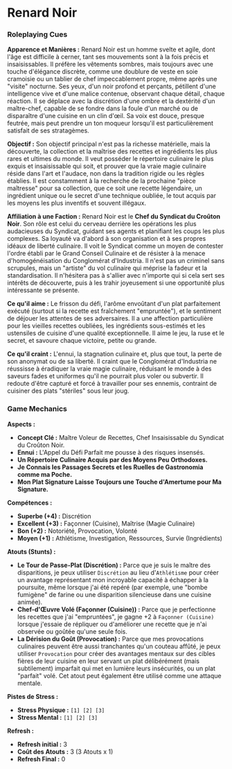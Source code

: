 # Renard Noir

### Roleplaying Cues

**Apparence et Manières :** Renard Noir est un homme svelte et agile, dont l'âge est difficile à cerner, tant ses mouvements sont à la fois précis et insaisissables. Il préfère les vêtements sombres, mais toujours avec une touche d'élégance discrète, comme une doublure de veste en soie cramoisie ou un tablier de chef impeccablement propre, même après une "visite" nocturne. Ses yeux, d'un noir profond et perçants, pétillent d'une intelligence vive et d'une malice contenue, observant chaque détail, chaque réaction. Il se déplace avec la discrétion d'une ombre et la dextérité d'un maître-chef, capable de se fondre dans la foule d'un marché ou de disparaître d'une cuisine en un clin d'œil. Sa voix est douce, presque feutrée, mais peut prendre un ton moqueur lorsqu'il est particulièrement satisfait de ses stratagèmes.

**Objectif :** Son objectif principal n'est pas la richesse matérielle, mais la découverte, la collection et la maîtrise des recettes et ingrédients les plus rares et ultimes du monde. Il veut posséder le répertoire culinaire le plus exquis et insaisissable qui soit, et prouver que la vraie magie culinaire réside dans l'art et l'audace, non dans la tradition rigide ou les règles établies. Il est constamment à la recherche de la prochaine "pièce maîtresse" pour sa collection, que ce soit une recette légendaire, un ingrédient unique ou le secret d'une technique oubliée, le tout acquis par les moyens les plus inventifs et souvent illégaux.

**Affiliation à une Faction :** Renard Noir est le **Chef du Syndicat du Croûton Noir**. Son rôle est celui du cerveau derrière les opérations les plus audacieuses du Syndicat, guidant ses agents et planifiant les coups les plus complexes. Sa loyauté va d'abord à son organisation et à ses propres idéaux de liberté culinaire. Il voit le Syndicat comme un moyen de contester l'ordre établi par le Grand Conseil Culinaire et de résister à la menace d'homogénéisation du Conglomérat d'Industria. Il n'est pas un criminel sans scrupules, mais un "artiste" du vol culinaire qui méprise la fadeur et la standardisation. Il n'hésitera pas à s'allier avec n'importe qui si cela sert ses intérêts de découverte, puis à les trahir joyeusement si une opportunité plus intéressante se présente.

**Ce qu'il aime :** Le frisson du défi, l'arôme envoûtant d'un plat parfaitement exécuté (surtout si la recette est fraîchement "empruntée"), et le sentiment de déjouer les attentes de ses adversaires. Il a une affection particulière pour les vieilles recettes oubliées, les ingrédients sous-estimés et les ustensiles de cuisine d'une qualité exceptionnelle. Il aime le jeu, la ruse et le secret, et savoure chaque victoire, petite ou grande.

**Ce qu'il craint :** L'ennui, la stagnation culinaire et, plus que tout, la perte de son anonymat ou de sa liberté. Il craint que le Conglomérat d'Industria ne réussisse à éradiquer la vraie magie culinaire, réduisant le monde à des saveurs fades et uniformes qu'il ne pourrait plus voler ou subvertir. Il redoute d'être capturé et forcé à travailler pour ses ennemis, contraint de cuisiner des plats "stériles" sous leur joug.

### Game Mechanics

**Aspects :**
*   **Concept Clé :** Maître Voleur de Recettes, Chef Insaisissable du Syndicat du Croûton Noir.
*   **Ennui :** L'Appel du Défi Parfait me pousse à des risques insensés.
*   **Un Répertoire Culinaire Acquis par des Moyens Peu Orthodoxes.**
*   **Je Connais les Passages Secrets et les Ruelles de Gastronomia comme ma Poche.**
*   **Mon Plat Signature Laisse Toujours une Touche d'Amertume pour Ma Signature.**

**Compétences :**
*   **Superbe (+4) :** Discrétion
*   **Excellent (+3) :** Façonner (Cuisine), Maîtrise (Magie Culinaire)
*   **Bon (+2) :** Notoriété, Provocation, Volonté
*   **Moyen (+1) :** Athlétisme, Investigation, Ressources, Survie (Ingrédients)

**Atouts (Stunts) :**
*   **Le Tour de Passe-Plat (Discrétion) :** Parce que je suis le maître des disparitions, je peux utiliser `Discrétion` au lieu d'`Athlétisme` pour créer un avantage représentant mon incroyable capacité à échapper à la poursuite, même lorsque j'ai été repéré (par exemple, une "bombe fumigène" de farine ou une disparition silencieuse dans une cuisine animée).
*   **Chef-d'Œuvre Volé (Façonner (Cuisine)) :** Parce que je perfectionne les recettes que j'ai "empruntées", je gagne +2 à `Façonner (Cuisine)` lorsque j'essaie de répliquer ou d'améliorer une recette que je n'ai observée ou goûtée qu'une seule fois.
*   **La Dérision du Goût (Provocation) :** Parce que mes provocations culinaires peuvent être aussi tranchantes qu'un couteau affûté, je peux utiliser `Provocation` pour créer des avantages mentaux sur des cibles fières de leur cuisine en leur servant un plat délibérément (mais subtilement) imparfait qui met en lumière leurs insécurités, ou un plat "parfait" volé. Cet atout peut également être utilisé comme une attaque mentale.

**Pistes de Stress :**
*   **Stress Physique :** `[1] [2] [3]`
*   **Stress Mental :** `[1] [2] [3]`

**Refresh :**
*   **Refresh initial :** 3
*   **Coût des Atouts :** 3 (3 Atouts x 1)
*   **Refresh Final :** 0